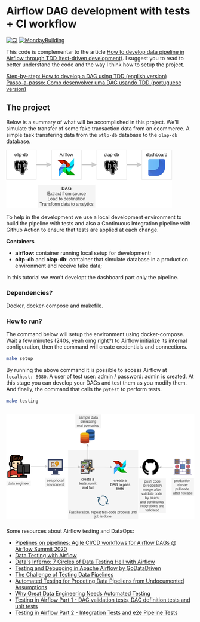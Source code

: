 # Airflow DAG development with tests + CI workflow
[![CI](https://github.com/marcosmarxm/airflow-testing-ci-workflow/workflows/CI/badge.svg?branch=master)](https://github.com/marcosmarxm/airflow-testing-ci-workflow/actions?query=workflow%3ACI)
[![MondayBuilding](https://github.com/marcosmarxm/airflow-testing-ci-workflow/workflows/MondayBuilding/badge.svg)](https://github.com/marcosmarxm/airflow-testing-ci-workflow/actions?query=workflow%3AMondayBuilding)

This code is complementar to the article [How to develop data pipeline in Airflow through TDD (test-driven development)](https://blog.magrathealabs.com/how-to-develop-data-pipeline-in-airflow-through-tdd-test-driven-development-c3333439f358).
I suggest you to read to better understand the code and the way I think how to setup the project.

[Step-by-step: How to develop a DAG using TDD (english version)](assets/how-to/create-dag-using-tdd.md)<br>
[Passo-a-passo: Como desenvolver uma DAG usando TDD (portuguese version)](assets/how-to/criar-dag-usando-tdd.md)

## The project

Below is a summary of what will be accomplished in this project. We'll simulate the transfer of some fake transaction data from an ecommerce. A simple task transfering data from the `otlp-db` database to the `olap-db` database.

![Diagram](./assets/images/diagram.png)

To help in the development we use a local development environment to build the pipeline with tests and also a Continuous Integration pipeline with Github Action to ensure that tests are applied at each change.

**Containers**
- **airflow**: container running local setup for development;
- **oltp-db** and **olap-db**: container that simulate database in a production environment and receive fake data;

In this tutorial we won't developt the dashboard part only the pipeline.

### Dependencies?
Docker, docker-compose and makefile.

### How to run?

The command below will setup the environment using docker-compose. Wait a few minutes (240s, yeah omg right?) to Airflow initialize its internal configuration, then the command will create credentials and connections.
```bash
make setup
```
By running the above command it is possible to access Airflow at `localhost: 8080`. 
A user of test user: admin / password: admin is created. At this stage you can develop your DAGs and test them as you modify them.
And finally, the command that calls the `pytest` to perform tests.
```bash
make testing
```
![Containers](./assets/images/workflow_with_tests.png)
---

Some resources about Airflow testing and DataOps:
* [Pipelines on pipelines: Agile CI/CD workflows for Airflow DAGs @ Airflow Summit 2020](https://www.youtube.com/watch?v=tY4F9X5l6dg)
* [Data Testing with Airflow](https://github.com/danielvdende/data-testing-with-airflow)
* [Data's Inferno: 7 Circles of Data Testing Hell with Airflow](https://medium.com/wbaa/datas-inferno-7-circles-of-data-testing-hell-with-airflow-cef4adff58d8)
* [Testing and Debugging in Apache Airflow by GoDataDriven](https://godatadriven.com/blog/testing-and-debugging-apache-airflow/)
* [The Challenge of Testing Data Pipelines](https://medium.com/slalom-build/the-challenge-of-testing-data-pipelines-4450744a84f1)
* [Automated Testing for Proceting Data Pipeliens from Undocumented Assumptions](https://www.youtube.com/watch?v=z-kPgEAJCrA&ab_channel=Databricks)
* [Why Great Data Engineering Needs Automated Testing](https://medium.com/weareservian/why-data-engineering-needs-automated-testing-a37a0844d7db)
* [Testing in Airflow Part 1 - DAG validation tests, DAG definition tests and unit tests](https://blog.usejournal.com/testing-in-airflow-part-1-dag-validation-tests-dag-definition-tests-and-unit-tests-2aa94970570c)
* [Testing in Airflow Part 2 - Integration Tests and e2e Pipeline Tests](https://medium.com/@chandukavar/testing-in-airflow-part-2-integration-tests-and-end-to-end-pipeline-tests-af0555cd1a82)
